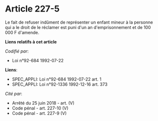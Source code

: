 # Article 227-5

Le fait de refuser indûment de représenter un enfant mineur à la personne qui a le droit de le réclamer est puni d'un an
d'emprisonnement et de 100 000 F d'amende.

**Liens relatifs à cet article**

_Codifié par_:

  - Loi n°92-684 1992-07-22

**Liens**:

  - SPEC_APPLI: Loi n°92-684 1992-07-22 art. 1
  - SPEC_APPLI: Loi n°92-1336 1992-12-16 art. 373

_Cité par_:

  - Arrêté du 25 juin 2018 - art. (V)
  - Code pénal - art. 227-10 (V)
  - Code pénal - art. 227-9 (V)
